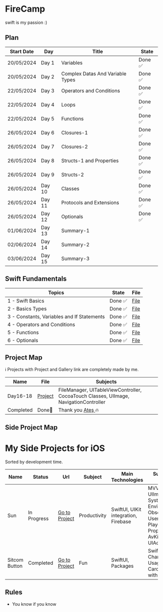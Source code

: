 # FireCamp
swift is my passion :) 

## Plan

| Start Date | Day | Title                              | State         | 
|------------|-----|------------------------------------| ------------- | 
| 20/05/2024 | Day 1 |Variables | Done ✅  |
| 20/05/2024 | Day 2 |Complex Datas And Variable Types | Done ✅  |
| 22/05/2024 | Day 3 |Operators and Conditions |  Done ✅ |
| 22/05/2024 | Day 4 |Loops | Done ✅ |
| 22/05/2024 | Day 5 |Functions |Done ✅ |
| 26/05/2024 | Day 6 |Closures-1 | Done ✅|
| 26/05/2024 | Day 7 |Closures-2| Done ✅  |
| 26/05/2024 | Day 8 |Structs-1 and Properties | Done ✅|
| 26/05/2024 | Day 9 |Structs-2 | Done ✅|
| 26/05/2024 | Day 10 |Classes | Done ✅|
| 26/05/2024 | Day 11 |Protocols and Extensions | Done ✅|
| 26/05/2024 | Day 12 |Optionals |Done ✅ |
| 01/06/2024 | Day 13 |Summary-1| |
| 02/06/2024 | Day 14 |Summary-2 |   |
| 03/06/2024 | Day 15 |Summary-3 | |

## Swift Fundamentals
| Topics                                       | State         | File          | 
| -------------------------------------------- | ------------- | ------------- | 
|  1 - Swift Basics                            | Done ✅       | <a href = "https://github.com/japsadev/FireCamp/blob/c0ed7b23dc46d7556c2ea2b24a36be94c8906f8d/SwiftBasics.md"> File </a> |
|  2 - Basics Types                            | Done ✅       | <a href = "https://github.com/japsadev/FireCamp/blob/bed85aa3d956cd9d218e1f05aa60fb523e64b898/BasicTypes.md"> File </a> |
|  3 - Constants, Variables and If Statements  | Done ✅       | <a href = "https://github.com/japsadev/FireCamp/blob/c7d56b8eaf350d42b9d18d8f75c04aea0bb0bb55/ConstantVariableAndIfStatements.md"> File </a> |
|  4 - Operators and Conditions                | Done ✅       | <a href = "https://github.com/japsadev/FireCamp/blob/6fc121c48653432d464138967e61bfd7616d5c30/OperatorsAndConditions.md"> File </a> |
|  5 - Functions                               | Done ✅       | <a href = "https://github.com/japsadev/FireCamp/blob/2441451a5d491401cd353989e98403dd3654de5c/Functions.md"> File </a> |
|  6 - Optionals                               | Done ✅       | <a href = "https://github.com/japsadev/FireCamp/blob/28f5f21b438fffb7a5e60283895ed75e3813e953/Optionals.md"> File </a> |


## Project Map
ℹ️ Projects with Project and Gallery link are completely made by me.

| Name | File | Subjects |
| ---- | ---- | -------- |
| Day16-18 | <a href="https://github.com/japsadev/SitcomButton"> Project </a>| FileManager, UITableViewController, CocoaTouch Classes, UIImage, NavigationController |
| Completed | Done🎉 | Thank you <a href = "https://github.com/devmehmetates"> Ateş </a> 🔥|

## Side Project Map

# My Side Projects for iOS
Sorted by development time.

| Name | Status | Url | Subject | Main Technologies | Sub Technologies or Target |
| ---- | ------ | --- | ------- | ----------------- | ---------------- |
| Sun | In Progress |  <a href="https://github.com/japsadev/SitcomButton">Go to Project</a> | Productivity | SwiftUI, UIKit integration, Firebase | MVVM, WebKit, UIImagePicker, Auth-System, EnvironmentObjects, ObservedObjects, UserDefaults, Video-Player, Pure iOS Properties, Unit Tests, AvKit, 3D Touch, UIActitivityViewController |
| Sitcom Button | Completed | <a href="https://github.com/japsadev/SitcomButton">Go to Project</a> | Fun | SwiftUI, Packages | SwiftUI Animations, Charts, Custom-API Usage, 3D Touch, Carousel Views(Made with Native SwiftUI)|

## Rules

+ You know if you know
